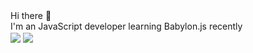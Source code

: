  <div>Hi there 👋</div>
<div>I'm an JavaScript developer learning Babylon.js recently</div>
 <span><img align="center" src="https://github-readme-stats.vercel.app/api?username=jaywoow&count_private=true&show_icons=true&include_all_commits=true&hide_border=true&hide_title=true" /></span>
<span><img align="center" src="https://github-readme-stats.vercel.app/api/top-langs/?username=jaywoow&langs_count=3&hide_title=true&hide_border=true" /></span>